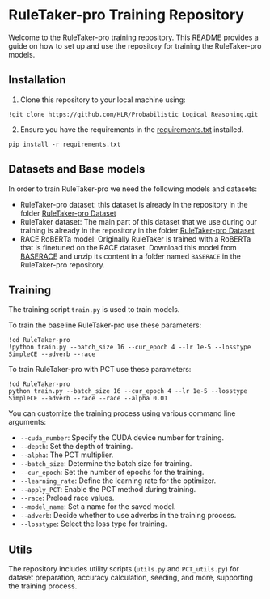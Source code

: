 
# RuleTaker-pro Training Repository

Welcome to the RuleTaker-pro training repository. This README provides a guide on how to set up and use the repository for training the RuleTaker-pro models.

## Installation

1. Clone this repository to your local machine using:
   
```
!git clone https://github.com/HLR/Probabilistic_Logical_Reasoning.git
```

2. Ensure you have the requirements in the [requirements.txt](https://github.com/HLR/Probabilistic_Logical_Reasoning/blob/main/requirements.txt) installed.
   
```
pip install -r requirements.txt
```

## Datasets and Base models

In order to train RuleTaker-pro we need the following models and datasets:
- RuleTaker-pro dataset: this dataset is already in the repository in the folder [RuleTaker-pro Dataset](https://github.com/HLR/Probabilistic_Logical_Reasoning/tree/main/RuleTaker-pro/Dataset)
- RuleTaker dataset: The main part of this dataset that we use during our training is already in the repository in the folder [RuleTaker-pro Dataset](https://github.com/HLR/Probabilistic_Logical_Reasoning/tree/main/RuleTaker-pro/RuleTaker)
- RACE RoBERTa model: Originally RuleTaker is trained with a RoBERTa that is finetuned on the RACE dataset. Download this model from [BASERACE](https://drive.google.com/file/d/1tm3eJSMhebsyaj4eIS_Nmga11XZNOiGs/view?usp=sharing) and unzip its content in a folder named `BASERACE` in the RuleTaker-pro repository. 

## Training

The training script `train.py` is used to train models. 

To train the baseline RuleTaker-pro use these parameters:
```
!cd RuleTaker-pro
!python train.py --batch_size 16 --cur_epoch 4 --lr 1e-5 --losstype SimpleCE --adverb --race
```
To train RuleTaker-pro with PCT use these parameters:
```
!cd RuleTaker-pro
python train.py --batch_size 16 --cur_epoch 4 --lr 1e-5 --losstype SimpleCE --adverb --race --race --alpha 0.01
```

You can customize the training process using various command line arguments:

- `--cuda_number`: Specify the CUDA device number for training.
- `--depth`: Set the depth of training.
- `--alpha`: The PCT multiplier.
- `--batch_size`: Determine the batch size for training.
- `--cur_epoch`: Set the number of epochs for the training.
- `--learning_rate`: Define the learning rate for the optimizer.
- `--apply_PCT`: Enable the PCT method during training.
- `--race`: Preload race values.
- `--model_name`: Set a name for the saved model.
- `--adverb`: Decide whether to use adverbs in the training process.
- `--losstype`: Select the loss type for training.


## Utils

The repository includes utility scripts (`utils.py` and `PCT_utils.py`) for dataset preparation, accuracy calculation, seeding, and more, supporting the training process.
